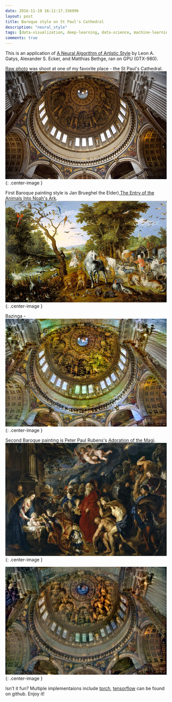 ```yaml
---
date: 2016-11-10 16:11:17.336996
layout: post
title: Baroque style on St Paul's Cathedral
description: "neural_style"
tags: [data-visualization, deep-learning, data-science, machine-learning, London]
comments: true
---
```

This is an application of [A Neural Algorithm of Artistic Style](https://arxiv.org/abs/1508.06576) by Leon A. Gatys, Alexander S. Ecker, and Matthias Bethge, ran on GPU (GTX-980). 

[Raw photo](https://www.google.com/url?sa=i&rct=j&q=&esrc=s&source=images&cd=&cad=rja&uact=8&ved=0ahUKEwiysK-ukZ_QAhVm54MKHbPwDUsQjhwIBQ&url=https%3A%2F%2Fwww.pinterest.com%2Fpin%2F365495325982076142%2F&psig=AFQjCNF5KZiAHAInjjmeDNi1kKKKqxE6-Q&ust=1478899798798543) was shoot at one of my favorite place - the St Paul's Cathedral.
![stpaul](/images/2016/st-pauls_raw.jpg){: .center-image }

First Baroque painting style is Jan Brueghel the Elder)[ The Entry of the Animals Into Noah's Ark](https://en.wikipedia.org/wiki/Jan_Brueghel_the_Elder).
![ark](/images/2016/baroque1.jpg){: .center-image }
<!--excerpt-->
Bazinga -  
![neuralstyle1](/images/2016/stpaul1_baroque1.jpg){: .center-image }


Second Baroque painting is Peter Paul Rubens's [Adoration of the Magi](https://en.wikipedia.org/wiki/Adoration_of_the_Magi_(Rubens)).
![magi](/images/2016/baroque2.jpg){: .center-image }

![neuralstyle2](/images/2016/stpaul1_baroque2.jpg){: .center-image }

Isn't it fun? Multiple implementaions include [torch](https://github.com/jcjohnson/neural-style), [tensorflow](https://github.com/anishathalye/neural-style) can be found on github. Enjoy it!

